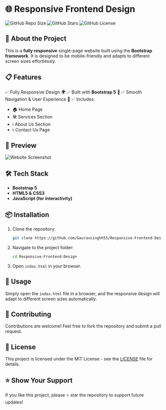 # 🌐 Responsive Frontend Design

![GitHub Repo Size](https://img.shields.io/github/repo-size/Gauravsinghh55/Responsive-Frontend-Design?color=blue&style=flat-square)
![GitHub Stars](https://img.shields.io/github/stars/Gauravsinghh55/Responsive-Frontend-Design?style=social)
![GitHub License](https://img.shields.io/github/license/Gauravsinghh55/Responsive-Frontend-Design?style=flat-square)

## 📌 About the Project
This is a **fully responsive** single-page website built using the **Bootstrap framework**. It is designed to be mobile-friendly and adapts to different screen sizes effortlessly.

## 📋 Features
✅ Fully Responsive Design 🌍
✅ Built with **Bootstrap 5** 🎨
✅ Smooth Navigation & User Experience 🚀
✅ Includes:
  - 🏠 Home Page
  - 🛠 Services Section
  - ℹ️ About Us Section
  - 📞 Contact Us Page

## 📸 Preview
![Website Screenshot](https://via.placeholder.com/800x400.png?text=Project+Screenshot)

## 🛠 Tech Stack
- **Bootstrap 5**
- **HTML5 & CSS3**
- **JavaScript (for interactivity)**

## 📦 Installation
1. Clone the repository:
   ```bash
   git clone https://github.com/Gauravsinghh55/Responsive-Frontend-Design.git
   ```
2. Navigate to the project folder:
   ```bash
   cd Responsive-Frontend-Design
   ```
3. Open `index.html` in your browser.

## 🎯 Usage
Simply open the `index.html` file in a browser, and the responsive design will adapt to different screen sizes automatically.

## 🤝 Contributing
Contributions are welcome! Feel free to fork the repository and submit a pull request.

## 📜 License
This project is licensed under the MIT License - see the [LICENSE](LICENSE) file for details.

## ⭐ Show Your Support
If you like this project, please ⭐ star the repository to support future updates!
